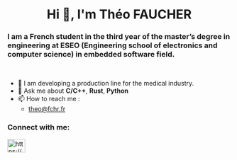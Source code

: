 <h1 align="center">Hi 👋, I'm Théo FAUCHER</h1>

### I am a French student in the third year of the master’s degree in engineering at ESEO (Engineering school of electronics and computer science) in embedded software field.
<br/>

- 🔨 I am developing a production line for the medical industry.
- 💬 Ask me about **C/C++**, **Rust**, **Python**
- 📫 How to reach me : 
  * theo@fchr.fr

<h3 align="left">Connect with me:</h3>
<a href="https://www.linkedin.com/in/theo-faucher/" target="blank"><img align="center" src="https://cdn.jsdelivr.net/npm/simple-icons@3.0.1/icons/linkedin.svg" alt="https://www.linkedin.com/in/theo-faucher/" height="30" width="40" /></a>
